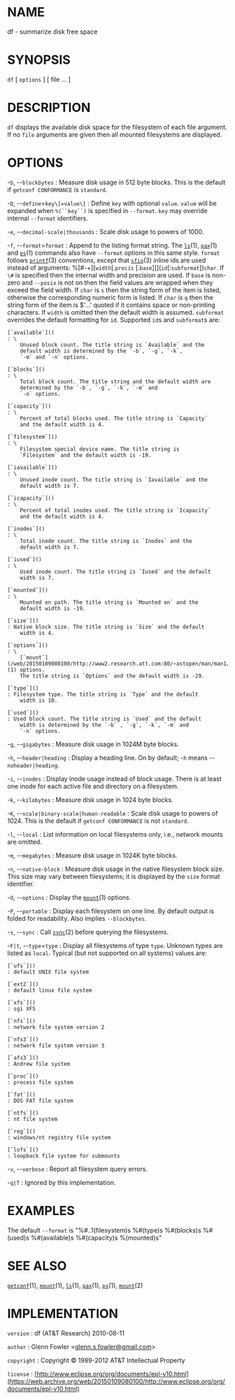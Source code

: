 # NAME

df - summarize disk free space

# SYNOPSIS

`df` \[ `options` \] \[ file ... \]

# DESCRIPTION

`df` displays the available disk space for the filesystem of each file
argument. If no `file` arguments are given then all mounted filesystems
are displayed.

# OPTIONS

-`b`, --`blockbytes`
:   Measure disk usage in 512 byte blocks. This is the default if
    `getconf CONFORMANCE` is `standard`.

-`D`, --`define`=`key\[=value\]`
:   Define `key` with optional `value`. `value` will be expanded when
    `%(``key``)` is specified in `--format`. `key` may override
    internal `--format` identifiers.

-`e`, --`decimal-scale|thousands`
:   Scale disk usage to powers of 1000.

-`f`, --`format`=`format`
:   Append to the listing format string. The
    [`ls`](/web/20150109080100/http://www2.research.att.com:80/~astopen/man/man1/ls.html)(1),
    [`pax`](/web/20150109080100/http://www2.research.att.com:80/~astopen/man/man1/pax.html)(1)
    and
    [`ps`](/web/20150109080100/http://www2.research.att.com:80/~astopen/man/man1/ps.html)(1)
    commands also have `--format` options in this same style. `format`
    follows
    [`printf`](/web/20150109080100/http://www2.research.att.com:80/~astopen/man/man3/printf.html)(3)
    conventions, except that
    [`sfio`](/web/20150109080100/http://www2.research.att.com:80/~astopen/man/man3/sfio.html)(3)
    inline ids are used instead of arguments:
    %\[\#-+\]\[`width`\[.`precis` \[.`base`\]\]\](`id`\[:`subformat`\])`char`. If `\#` is specified
    then the internal width and precision are used. If `base` is
    non-zero and `--posix` is not on then the field values are wrapped
    when they exceed the field width. If `char` is `s` then the string
    form of the item is listed, otherwise the corresponding numeric form
    is listed. If `char` is `q` then the string form of the item is
    \$'...' quoted if it contains space or non-printing characters. If
    `width` is omitted then the default width is assumed. `subformat`
    overrides the default formatting for `id`. Supported `id`s and
    `subformat`s are:

    [`available`]()
    : \
        Unused block count. The title string is `Available` and the
        default width is determined by the `-b`, `-g`, `-k`,
        `-m` and `-n` options.

    [`blocks`]()
    : \
        Total block count. The title string and the default width are
        determined by the `-b`, `-g`, `-k`, `-m` and
        `-n` options.

    [`capacity`]()
    : \
        Percent of total blocks used. The title string is `Capacity`
        and the default width is 4.

    [`filesystem`]()
    : \
        Filesystem special device name. The title string is
        `Filesystem` and the default width is -19.

    [`iavailable`]()
    : \
        Unused inode count. The title string is `Iavailable` and the
        default width is 7.

    [`icapacity`]()
    : \
        Percent of total inodes used. The title string is `Icapacity`
        and the default width is 4.

    [`inodes`]()
    : \
        Total inode count. The title string is `Inodes` and the
        default width is 7.

    [`iused`]()
    : \
        Used inode count. The title string is `Iused` and the default
        width is 7.

    [`mounted`]()
    : \
        Mounted on path. The title string is `Mounted on` and the
        default width is -19.

    [`size`]()
    : Native block size. The title string is `Size` and the default
        width is 4.

    [`options`]()
    : \
        [`mount`](/web/20150109080100/http://www2.research.att.com:80/~astopen/man/man1/mount.html)(1) options.
        The title string is `Options` and the default width is -29.

    [`type`]()
    : Filesystem type. The title string is `Type` and the default
        width is 10.

    [`used`]()
    : Used block count. The title string is `Used` and the default
        width is determined by the `-b` , `-g`, `-k`, `-m` and
        `-n` options.

-`g`, --`gigabytes`
:   Measure disk usage in 1024M byte blocks.

-`h`, --`header|heading`
:   Display a heading line. On by default; -`h` means
    --`noheader|heading`.

-`i`, --`inodes`
:   Display inode usage instead of block usage. There is at least one
    inode for each active file and directory on a filesystem.

-`k`, --`kilobytes`
:   Measure disk usage in 1024 byte blocks.

-`K`, --`scale|binary-scale|human-readable`
:   Scale disk usage to powers of 1024. This is the default if `getconf
    CONFORMANCE` is not `standard`.

-`l`, --`local`
:   List information on local filesystems only, i.e., network mounts
    are omitted.

-`m`, --`megabytes`
:   Measure disk usage in 1024K byte blocks.

-`n`, --`native-block`
:   Measure disk usage in the native filesystem block size. This size
    may vary between filesystems; it is displayed by the `size`
    format identifier.

-`O`, --`options`
:   Display the
    [`mount`](/web/20150109080100/http://www2.research.att.com:80/~astopen/man/man1/mount.html)(1) options.

-`P`, --`portable`
:   Display each filesystem on one line. By default output is folded
    for readability. Also implies `--blockbytes`.

-`s`, --`sync`
:   Call
    [`sync`](/web/20150109080100/http://www2.research.att.com:80/~astopen/man/man2/sync.html)(2)
    before querying the filesystems.

-`F|t`, --`type`=`type`
:   Display all filesystems of type `type`. Unknown types are listed as
    `local`. Typical (but not supported on all systems) values are:

    [`ufs`]()
    : default UNIX file system

    [`ext2`]()
    : default linux file system

    [`xfs`]()
    : sgi XFS

    [`nfs`]()
    : network file system version 2

    [`nfs3`]()
    : network file system version 3

    [`afs3`]()
    : Andrew file system

    [`proc`]()
    : process file system

    [`fat`]()
    : DOS FAT file system

    [`ntfs`]()
    : nt file system

    [`reg`]()
    : windows/nt registry file system

    [`lofs`]()
    : loopback file system for submounts

-`v`, --`verbose`
:   Report all filesystem query errors.

-`q|T`
: Ignored by this implementation.

# EXAMPLES

The default `--format` is "%\#..1(filesystem)s %\#(type)s %\#(blocks)s
%\#(used)s %\#(available)s %\#(capacity)s %(mounted)s"

# SEE ALSO

[`getconf`](/web/20150109080100/http://www2.research.att.com:80/~astopen/man/man1/getconf.html)(1),
[`mount`](/web/20150109080100/http://www2.research.att.com:80/~astopen/man/man1/mount.html)(1),
[`ls`](/web/20150109080100/http://www2.research.att.com:80/~astopen/man/man1/ls.html)(1),
[`pax`](/web/20150109080100/http://www2.research.att.com:80/~astopen/man/man1/pax.html)(1),
[`ps`](/web/20150109080100/http://www2.research.att.com:80/~astopen/man/man1/ps.html)(1),
[`mount`](/web/20150109080100/http://www2.research.att.com:80/~astopen/man/man2/mount.html)(2)

# IMPLEMENTATION

`version`
:   df (AT&T Research) 2010-08-11

`author`
:   Glenn Fowler
    &lt;[glenn.s.fowler@gmail.com](https://web.archive.org/web/20150109080100/mailto:glenn.s.fowler@gmail.com)&gt;

`copyright`
:   Copyright © 1989-2012 AT&T Intellectual Property

`license`
:   [http://www.eclipse.org/org/documents/epl-v10.html](https://web.archive.org/web/20150109080100/http://www.eclipse.org/org/documents/epl-v10.html)


